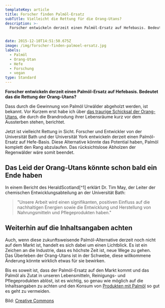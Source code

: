 ```yaml
---
templateKey: article
title: Forscher finden Palmöl-Ersatz
subTitle: Vielleicht die Rettung für die Orang-Utans?
description: >-
  Forscher entwickeln derzeit einen Palmöl-Ersatz auf Hefebasis. Bedeutet das die Rettung der Orang-Utans?


date: 2015-12-10T14:51:50.675Z
image: /img/forscher-finden-palmoel-ersatz.jpg
labels:
  - Palmöl
  - Orang-Utan
  - Hefe
  - Forschung
  - vegan
type: Standard
---
```


**Forscher entwickeln derzeit einen Palmöl-Ersatz auf Hefebasis. Bedeutet das die Rettung der Orang-Utans?**

Dass durch die Gewinnung von Palmöl Urwälder abgeholzt werden, ist bekannt. Vor Kurzem erst habe ich über [das traurige Schicksal der Orang-Utans](2020/04/feuer-im-regenwald), die durch die Brandrodung ihrer Lebensräume kurz vor dem Aussterben stehen, berichtet.

Jetzt ist vielleicht Rettung in Sicht. Forscher und Entwickler von der Universität Bath und der Universität York entwickeln derzeit einen Palmöl-Ersatz auf Hefe-Basis. Diese Alternative könnte das Potential haben, Palmöl komplett den Rang abzulaufen. Das rücksichtslose Abholzen der Regenwälder wäre somit beendet.

## Das Leid der Orang-Utans könnte schon bald ein Ende haben

In einem Bericht des HeraldScotland\[^1] erklärt Dr. Tim May, der Leiter der chemischen Entwicklungsabteilung an der Universität Bath:

> "Unsere Arbeit wird einen signifikanten, positiven Einfluss auf die nachhaltigen Energien sowie die Entwicklung und Herstellung von Nahrungsmitteln und Pflegeprodukten haben."

## Weiterhin auf die Inhaltsangaben achten

Auch, wenn diese zukunftsweisende Palmöl-Alternative derzeit noch nicht auf dem Markt ist, handelt es sich dabei um einen Lichtblick. Es ist ein Zeichen an die Industrie, dass es höchste Zeit ist, neue Wege zu gehen. Das Überleben der Orang-Utans ist in der Schwebe, diese willkommene Änderung könnte wirklich etwas für sie bewirken.

Bis es soweit ist, dass der Palmöl-Ersatz auf den Markt kommt und das Palmöl als Zutat in unseren Lebensmitteln, Reinigungs- und Pflegeprodukten ablöst, ist es wichtig, so genau wie möglich auf die Inhaltsangaben zu achten und den Konsum von [Produkten mit Palmöl](/2015/05/palmoel/) so gut es geht zu vermeiden.

[^1]: [Bericht im Herald Scotland](http://www.heraldscotland.com/news/14127733.Scientists_look_to_create_yeast_based_alternative_to_palm_oil/)

Bild: [Creative Commons](https://commons.wikimedia.org/wiki/File:Yeast_agar_plate-01.jpg)
